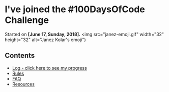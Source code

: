 # I've joined the #100DaysOfCode Challenge

Started on **[June 17, Sunday, 2018].** <img src="janez-emoji.gif" width="32" height="32" alt="Janez Kolar's emoji")

## Contents

* [Log - click here to see my progress](log.md)
* [Rules](rules.md)
* [FAQ](FAQ.md)
* [Resources](resources.md)